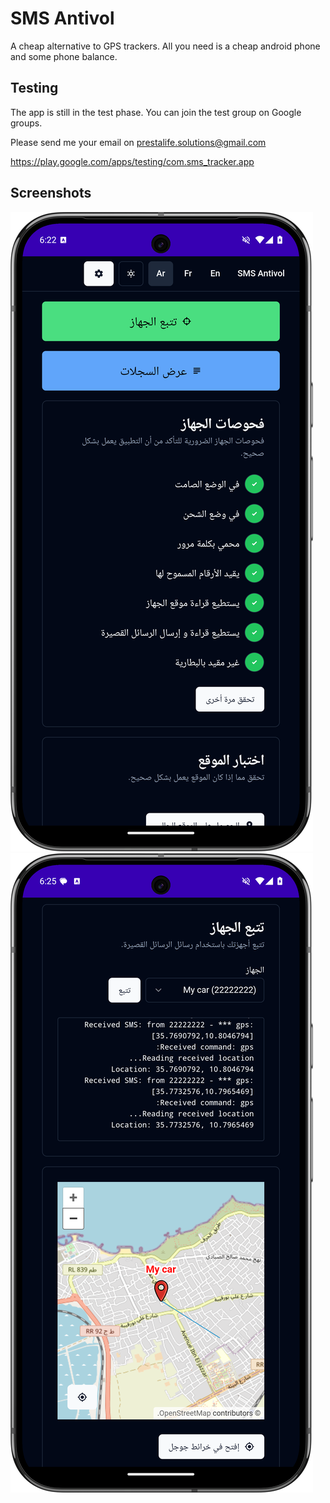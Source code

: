 # SMS Antivol

A cheap alternative to GPS trackers. All you need is a cheap android phone and some phone balance.

## Testing

The app is still in the test phase. You can join the test group on Google groups.

Please send me your email on prestalife.solutions@gmail.com

https://play.google.com/apps/testing/com.sms_tracker.app

## Screenshots

<img src="./images/scr1.png">
<img src="./images/scr2.png">
